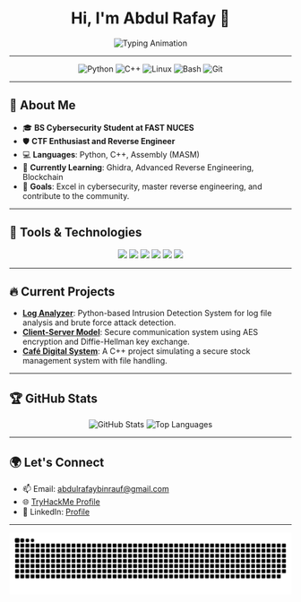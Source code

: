 <h1 align="center">Hi, I'm Abdul Rafay 👋</h1>

<p align="center">
  <img src="https://readme-typing-svg.herokuapp.com?font=Fira+Code&size=28&pause=1000&color=00F7FF&center=true&vCenter=true&width=435&lines=Cybersecurity+Student+%7C+FAST+NUCES;Reverse+Engineering+%7C+CTF+Player;Python+%7C+C%2B%2B+%7C+Problem+Solver;Always+Learning+%7C+Thriving+in+CyberWorld" alt="Typing Animation" />
</p>

---

<p align="center">
  <img src="https://cdn.jsdelivr.net/gh/devicons/devicon/icons/python/python-original.svg" height="40" width="40" alt="Python" />
  <img src="https://cdn.jsdelivr.net/gh/devicons/devicon/icons/cplusplus/cplusplus-original.svg" height="40" width="40" alt="C++" />
  <img src="https://cdn.jsdelivr.net/gh/devicons/devicon/icons/linux/linux-original.svg" height="40" width="40" alt="Linux" />
  <img src="https://cdn.jsdelivr.net/gh/devicons/devicon/icons/bash/bash-original.svg" height="40" width="40" alt="Bash" />
  <img src="https://cdn.jsdelivr.net/gh/devicons/devicon/icons/git/git-original.svg" height="40" width="40" alt="Git" />
</p>

---

## 🌟 About Me

- 🎓 **BS Cybersecurity Student at FAST NUCES**
- 🛡️ **CTF Enthusiast and Reverse Engineer**
- 💻 **Languages**: Python, C++, Assembly (MASM)
- 🌱 **Currently Learning**: Ghidra, Advanced Reverse Engineering, Blockchain
- 🎯 **Goals**: Excel in cybersecurity, master reverse engineering, and contribute to the community.

---

## 🔧 Tools & Technologies

<p align="center">
  <img src="https://img.shields.io/badge/Linux-E34F26?style=for-the-badge&logo=linux&logoColor=white" />
  <img src="https://img.shields.io/badge/Python-3776AB?style=for-the-badge&logo=python&logoColor=white" />
  <img src="https://img.shields.io/badge/C%2B%2B-00599C?style=for-the-badge&logo=c%2B%2B&logoColor=white" />
  <img src="https://img.shields.io/badge/Ghidra-FF5733?style=for-the-badge&logo=apache" />
  <img src="https://img.shields.io/badge/TryHackMe-Awesome-brightgreen?style=for-the-badge" />
  <img src="https://img.shields.io/badge/Reverse--Engineering-Ghidra-blue" />
</p>

---

## 🔥 Current Projects
- [**Log Analyzer**](https://github.com/abdulrafay1-4/Log-Analyzer): Python-based Intrusion Detection System for log file analysis and brute force attack detection.
- [**Client-Server Model**](https://github.com/abdulrafay1-4/Client-Server-Model): Secure communication system using AES encryption and Diffie-Hellman key exchange.
- [**Café Digital System**](https://github.com/abdulrafay1-4/Cafe-Digital-System): A C++ project simulating a secure stock management system with file handling.

---

## 🏆 GitHub Stats
<p align="center">
  <img src="https://github-readme-stats.vercel.app/api?username=abdulrafay1-4&show_icons=true&theme=radical" alt="GitHub Stats">
  <img src="https://github-readme-stats.vercel.app/api/top-langs/?username=abdulrafay1-4&layout=compact&theme=radical" alt="Top Languages">
</p>

---

## 🌍 Let's Connect
- 📫 Email: [abdulrafaybinrauf@gmail.com](mailto:abdulrafaybinrauf@gmail.com)
- 🌐 [TryHackMe Profile]([https://tryhackme.com/p/outcas](https://tryhackme.com/r/p/abdul.rafay44)t)
- 💼 LinkedIn: [Profile](https://www.linkedin.com/feed/?trk=guest_homepage-basic_google-one-tap-submit)

---

<p align="center">
  <img src="https://raw.githubusercontent.com/Platane/snk/output/github-contribution-grid-snake.svg" alt="Contribution Snake" />
</p>
